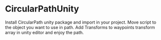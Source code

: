# CircularPathUnity
Install CircularPath unity package and import in your project.
Move script to the object you want to use in path.
Add Transforms to waypoints transform array in unity editor and enjoy the path.
